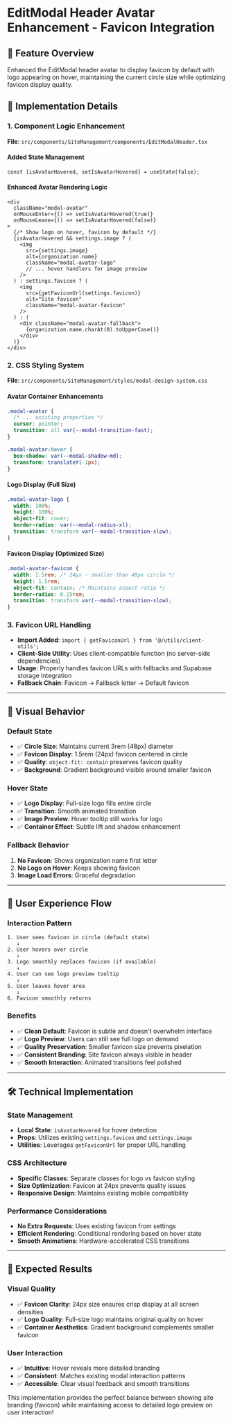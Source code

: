 # EditModal Header Avatar Enhancement - Favicon Integration

## 🎯 **Feature Overview**
Enhanced the EditModal header avatar to display favicon by default with logo appearing on hover, maintaining the current circle size while optimizing favicon display quality.

## 🔧 **Implementation Details**

### **1. Component Logic Enhancement**
**File**: `src/components/SiteManagement/components/EditModalHeader.tsx`

#### **Added State Management**
```tsx
const [isAvatarHovered, setIsAvatarHovered] = useState(false);
```

#### **Enhanced Avatar Rendering Logic**
```tsx
<div 
  className="modal-avatar"
  onMouseEnter={() => setIsAvatarHovered(true)}
  onMouseLeave={() => setIsAvatarHovered(false)}
>
  {/* Show logo on hover, favicon by default */}
  {isAvatarHovered && settings.image ? (
    <img 
      src={settings.image} 
      alt={organization.name}
      className="modal-avatar-logo"
      // ... hover handlers for image preview
    />
  ) : settings.favicon ? (
    <img 
      src={getFaviconUrl(settings.favicon)}
      alt="Site favicon"
      className="modal-avatar-favicon"
    />
  ) : (
    <div className="modal-avatar-fallback">
      {organization.name.charAt(0).toUpperCase()}
    </div>
  )}
</div>
```

### **2. CSS Styling System**
**File**: `src/components/SiteManagement/styles/modal-design-system.css`

#### **Avatar Container Enhancements**
```css
.modal-avatar {
  /* ... existing properties */
  cursor: pointer;
  transition: all var(--modal-transition-fast);
}

.modal-avatar:hover {
  box-shadow: var(--modal-shadow-md);
  transform: translateY(-1px);
}
```

#### **Logo Display (Full Size)**
```css
.modal-avatar-logo {
  width: 100%;
  height: 100%;
  object-fit: cover;
  border-radius: var(--modal-radius-xl);
  transition: transform var(--modal-transition-slow);
}
```

#### **Favicon Display (Optimized Size)**
```css
.modal-avatar-favicon {
  width: 1.5rem; /* 24px - smaller than 48px circle */
  height: 1.5rem;
  object-fit: contain; /* Maintains aspect ratio */
  border-radius: 0.25rem;
  transition: transform var(--modal-transition-slow);
}
```

### **3. Favicon URL Handling**
- **Import Added**: `import { getFaviconUrl } from '@/utils/client-utils';`
- **Client-Side Utility**: Uses client-compatible function (no server-side dependencies)
- **Usage**: Properly handles favicon URLs with fallbacks and Supabase storage integration
- **Fallback Chain**: Favicon → Fallback letter → Default favicon

---

## 🎨 **Visual Behavior**

### **Default State**
- ✅ **Circle Size**: Maintains current 3rem (48px) diameter
- ✅ **Favicon Display**: 1.5rem (24px) favicon centered in circle
- ✅ **Quality**: `object-fit: contain` preserves favicon quality
- ✅ **Background**: Gradient background visible around smaller favicon

### **Hover State**
- ✅ **Logo Display**: Full-size logo fills entire circle
- ✅ **Transition**: Smooth animated transition
- ✅ **Image Preview**: Hover tooltip still works for logo
- ✅ **Container Effect**: Subtle lift and shadow enhancement

### **Fallback Behavior**
1. **No Favicon**: Shows organization name first letter
2. **No Logo on Hover**: Keeps showing favicon
3. **Image Load Errors**: Graceful degradation

---

## 🔄 **User Experience Flow**

### **Interaction Pattern**
```
1. User sees favicon in circle (default state)
   ↓
2. User hovers over circle
   ↓ 
3. Logo smoothly replaces favicon (if available)
   ↓
4. User can see logo preview tooltip
   ↓
5. User leaves hover area
   ↓
6. Favicon smoothly returns
```

### **Benefits**
- ✅ **Clean Default**: Favicon is subtle and doesn't overwhelm interface
- ✅ **Logo Preview**: Users can still see full logo on demand
- ✅ **Quality Preservation**: Smaller favicon size prevents pixelation
- ✅ **Consistent Branding**: Site favicon always visible in header
- ✅ **Smooth Interaction**: Animated transitions feel polished

---

## 🛠 **Technical Implementation**

### **State Management**
- **Local State**: `isAvatarHovered` for hover detection
- **Props**: Utilizes existing `settings.favicon` and `settings.image`
- **Utilities**: Leverages `getFaviconUrl` for proper URL handling

### **CSS Architecture**
- **Specific Classes**: Separate classes for logo vs favicon styling
- **Size Optimization**: Favicon at 24px prevents quality issues
- **Responsive Design**: Maintains existing mobile compatibility

### **Performance Considerations**
- **No Extra Requests**: Uses existing favicon from settings
- **Efficient Rendering**: Conditional rendering based on hover state
- **Smooth Animations**: Hardware-accelerated CSS transitions

---

## 🎯 **Expected Results**

### **Visual Quality**
- ✅ **Favicon Clarity**: 24px size ensures crisp display at all screen densities
- ✅ **Logo Quality**: Full-size logo maintains original quality on hover
- ✅ **Container Aesthetics**: Gradient background complements smaller favicon

### **User Interaction**
- ✅ **Intuitive**: Hover reveals more detailed branding
- ✅ **Consistent**: Matches existing modal interaction patterns  
- ✅ **Accessible**: Clear visual feedback and smooth transitions

This implementation provides the perfect balance between showing site branding (favicon) while maintaining access to detailed logo preview on user interaction!
